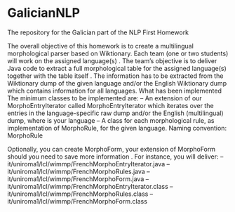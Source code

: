 # GalicianNLP
The repository for the Galician part of the NLP First Homework

The overall objective of this homework is to create a multilingual morphological parser based on Wiktionary. Each team (one or two students) will work on the assigned language(s) . The team’s objective is to deliver Java code to extract a full morphological table for the assigned language(s) together with the table itself . The information has to be extracted from the Wiktionary dump of the given language and/or the English Wiktionary dump which contains information for all languages.
What has been implemented
The minimum classes to be implemented are:
– An extension of our MorphoEntryIterator called <Lang>MorphoEntryIterator which iterates over the entries in the language-specific raw dump and/or the English (multilingual) dump, where <Lang> is your language
– A class for each morphological rule, as implementation of MorphoRule, for the given language. Naming convention: <Lang>MorphoRule<RuleName>

Optionally, you can create <Lang>MorphoForm, your extension of MorphoForm should you need to save more information . For instance, you will deliver:
– it/uniroma1/lcl/wimmp/FrenchMorphoEntryIterator.java
– it/uniroma1/lcl/wimmp/FrenchMorphoRules.java
– it/uniroma1/lcl/wimmp/FrenchMorphoForm.java
– it/uniroma1/lcl/wimmp/FrenchMorphoEntryIterator.class
– it/uniroma1/lcl/wimmp/FrenchMorphoRules.class
– it/uniroma1/lcl/wimmp/FrenchMorphoForm.class

